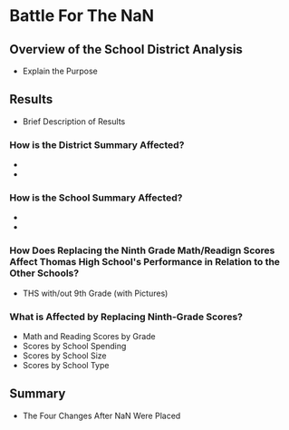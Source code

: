 # Battle For The NaN

## Overview of the School District Analysis
  - Explain the Purpose

## Results
  - Brief Description of Results
  
  ### How is the District Summary Affected?
  - 
  -
  
  ### How is the School Summary Affected?
  -
  -
  
  ### How Does Replacing the Ninth Grade Math/Readign Scores Affect Thomas High School's Performance in Relation to the Other Schools?
  - THS with/out 9th Grade (with Pictures)
  
  ### What is Affected by Replacing Ninth-Grade Scores?
  - Math and Reading Scores by Grade
  - Scores by School Spending
  - Scores by School Size
  - Scores by School Type

## Summary
  - The Four Changes After NaN Were Placed
